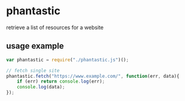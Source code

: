 # phantastic

retrieve a list of resources for a website

## usage example

``` javascript
var phantastic = require("./phantastic.js")();

// fetch single site
phantastic.fetch("https://www.example.com/", function(err, data){
	if (err) return console.log(err);
	console.log(data);
});
```

